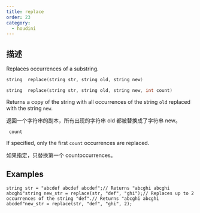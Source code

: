 ```yaml
---
title: replace
order: 23
category:
  - houdini
---
```

    
## 描述

Replaces occurrences of a substring.

```c
string  replace(string str, string old, string new)
```

```c
string  replace(string str, string old, string new, int count)
```

Returns a copy of the string with all occurrences of the string `old` replaced
with the string `new`.

返回一个字符串的副本，所有出现的字符串 old 都被替换成了字符串 new。

` count`

If specified, only the first `count` occurrences are replaced.

如果指定，只替换第一个 countoccurrences。

## Examples

    string str = "abcdef abcdef abcdef";// Returns "abcghi abcghi abcghi"string new_str = replace(str, "def", "ghi");// Replaces up to 2 occurrences of the string "def".// Returns "abcghi abcghi abcdef"new_str = replace(str, "def", "ghi", 2);
